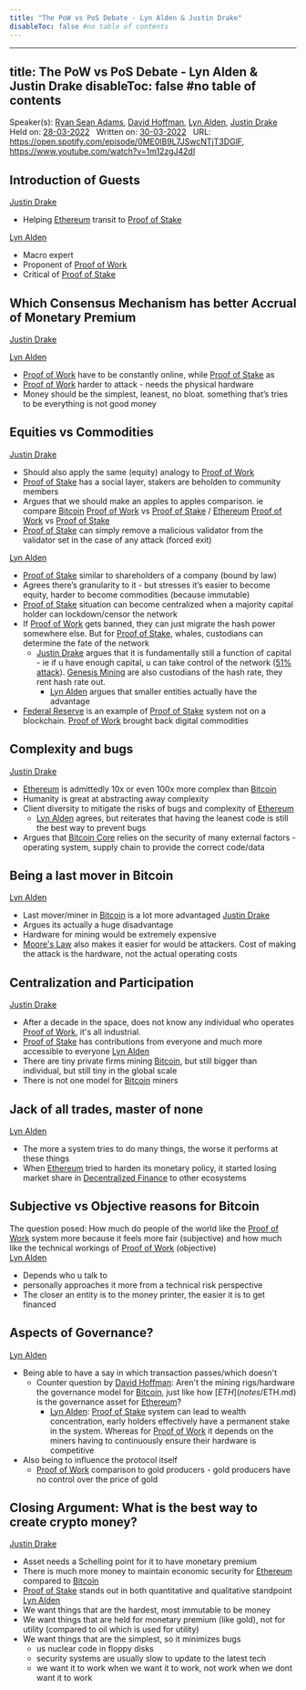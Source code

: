 ```yaml
---
title: "The PoW vs PoS Debate - Lyn Alden & Justin Drake"
disableToc: false #no table of contents
---
```


---
title: The PoW vs PoS Debate - Lyn Alden & Justin Drake
disableToc: false #no table of contents
---

Speaker(s): [Ryan Sean Adams](notes/Ryan%20Sean%20Adams.md), [David Hoffman](notes/David%20Hoffman.md), [Lyn Alden](notes/Lyn%20Alden.md), [Justin Drake](notes/Justin%20Drake.md) &nbsp;
Held on: [28-03-2022](notes/28-03-2022.md) &nbsp;
Written on: [30-03-2022](notes/30-03-2022.md) &nbsp;
URL: https://open.spotify.com/episode/0ME0lB9L7JSwcNTjT3DGlF, https://www.youtube.com/watch?v=1m12zgJ42dI


## Introduction of Guests
[Justin Drake](notes/Justin%20Drake.md)
- Helping [Ethereum](notes/Ethereum.md) transit to [Proof of Stake](notes/Proof%20of%20Stake.md)

[Lyn Alden](notes/Lyn%20Alden.md)
- Macro expert
- Proponent of [Proof of Work](notes/Proof%20of%20Work.md)
- Critical of [Proof of Stake](notes/Proof%20of%20Stake.md)

## Which Consensus Mechanism has better Accrual of Monetary Premium 
[Justin Drake](notes/Justin%20Drake.md)

[Lyn Alden](notes/Lyn%20Alden.md)
- [Proof of Work](notes/Proof%20of%20Work.md) have to be constantly online, while [Proof of Stake](notes/Proof%20of%20Stake.md) as
- [Proof of Work](notes/Proof%20of%20Work.md) harder to attack - needs the physical hardware
- Money should be the simplest, leanest, no bloat. something that’s tries to be everything is not good money 


## Equities vs Commodities
[Justin Drake](notes/Justin%20Drake.md)
- Should also apply the same (equity) analogy to [Proof of Work](notes/Proof%20of%20Work.md)
- [Proof of Stake](notes/Proof%20of%20Stake.md) has a social layer, stakers are beholden to community members
- Argues that we should make an apples to apples comparison. ie compare [Bitcoin](notes/Bitcoin.md) [Proof of Work](notes/Proof%20of%20Work.md) vs [Proof of Stake](notes/Proof%20of%20Stake.md) / [Ethereum](notes/Ethereum.md) [Proof of Work](notes/Proof%20of%20Work.md) vs [Proof of Stake](notes/Proof%20of%20Stake.md)
- [Proof of Stake](notes/Proof%20of%20Stake.md) can simply remove a malicious validator from the validator set in the case of any attack (forced exit)

[Lyn Alden](notes/Lyn%20Alden.md)
- [Proof of Stake](notes/Proof%20of%20Stake.md) similar to shareholders of a company (bound by law)
- Agrees there’s granularity to it - but stresses it’s easier to become equity, harder to become commodities (because immutable)
- [Proof of Stake](notes/Proof%20of%20Stake.md) situation can become centralized when a majority capital holder can lockdown/censor the network
- If [Proof of Work](notes/Proof%20of%20Work.md) gets banned, they can just migrate the hash power somewhere else. But for [Proof of Stake](notes/Proof%20of%20Stake.md), whales, custodians can determine the fate of the network
	- [Justin Drake](notes/Justin%20Drake.md) argues that it is fundamentally still a function of capital - ie if u have enough capital, u can take control of the network ([51% attack](notes/51%25%20attack.md)). [Genesis Mining](notes/Genesis%20Mining.md) are also custodians of the hash rate, they rent hash rate out. 
		- [Lyn Alden](notes/Lyn%20Alden.md) argues that smaller entities actually have the advantage
- [Federal Reserve](notes/Federal%20Reserve.md) is an example of [Proof of Stake](notes/Proof%20of%20Stake.md) system not on a blockchain. [Proof of Work](notes/Proof%20of%20Work.md) brought back digital commodities

## Complexity and bugs
[Justin Drake](notes/Justin%20Drake.md)
- [Ethereum](notes/Ethereum.md) is admittedly 10x or even 100x more complex than [Bitcoin](notes/Bitcoin.md)
- Humanity is great at abstracting away complexity
- Client diversity to mitigate the risks of bugs and complexity of [Ethereum](notes/Ethereum.md)
	- [Lyn Alden](notes/Lyn%20Alden.md) agrees, but reiterates that having the leanest code is still the best way to prevent bugs
- Argues that [Bitcoin Core](notes/Bitcoin%20Core.md) relies on the security of many external factors - operating system, supply chain to provide the correct code/data


## Being a last mover in Bitcoin
[Lyn Alden](notes/Lyn%20Alden.md)
- Last mover/miner in [Bitcoin](notes/Bitcoin.md) is a lot more advantaged
[Justin Drake](notes/Justin%20Drake.md)
- Argues its actually a huge disadvantage
- Hardware for mining would be extremely expensive
- [Moore's Law](notes/Moore's%20Law.md) also makes it easier for would be attackers. Cost of making the attack is the hardware, not the actual operating costs

## Centralization and Participation
[Justin Drake](notes/Justin%20Drake.md)
- After a decade in the space, does not know any individual who operates [Proof of Work](notes/Proof%20of%20Work.md), it's all industrial.
- [Proof of Stake](notes/Proof%20of%20Stake.md) has contributions from everyone and much more accessible to everyone 
[Lyn Alden](notes/Lyn%20Alden.md)
- There are tiny private firms mining [Bitcoin](notes/Bitcoin.md), but still bigger than individual, but still tiny in the global scale
- There is not one model for [Bitcoin](notes/Bitcoin.md) miners

## Jack of all trades, master of none

[Lyn Alden](notes/Lyn%20Alden.md)
- The more a system tries to do many things, the worse it performs at these things
- When [Ethereum](notes/Ethereum.md) tried to harden its monetary policy, it started losing market share in [Decentralized Finance](notes/Decentralized%20Finance.md) to other ecosystems


## Subjective vs Objective reasons for Bitcoin
The question posed: How much do people of the world like the [Proof of Work](notes/Proof%20of%20Work.md) system more because it feels more fair (subjective) and how much like the technical workings of [Proof of Work](notes/Proof%20of%20Work.md) (objective)   
[Lyn Alden](notes/Lyn%20Alden.md)
- Depends who u talk to
- personally approaches it more from a technical risk perspective
- The closer an entity is to the money printer, the easier it is to get financed

## Aspects of Governance?
[Lyn Alden](notes/Lyn%20Alden.md)
- Being able to have a say in which transaction passes/which doesn't
	- Counter question by [David Hoffman](notes/David%20Hoffman.md): Aren't the mining rigs/hardware the governance model for [Bitcoin](notes/Bitcoin.md), just like how [$ETH](notes/$ETH.md) is the governance asset for [Ethereum](notes/Ethereum.md)?
		- [Lyn Alden](notes/Lyn%20Alden.md): [Proof of Stake](notes/Proof%20of%20Stake.md) system can lead to wealth concentration, early holders effectively have a permanent stake in the system. Whereas for [Proof of Work](notes/Proof%20of%20Work.md) it depends on the miners having to continuously ensure their hardware is competitive 
- Also being to influence the protocol itself
	- [Proof of Work](notes/Proof%20of%20Work.md) comparison to gold producers - gold producers have no control over the price of gold 

## Closing Argument: What is the best way to create crypto money?
[Justin Drake](notes/Justin%20Drake.md)
- Asset needs a Schelling point for it to have monetary premium
- There is much more money to maintain economic security for [Ethereum](notes/Ethereum.md) compared to [Bitcoin](notes/Bitcoin.md)
- [Proof of Stake](notes/Proof%20of%20Stake.md) stands out in both quantitative and qualitative standpoint
[Lyn Alden](notes/Lyn%20Alden.md)
- We want things that are the hardest, most immutable to be money
- We want things that are held for monetary premium (like gold), not for utility (compared to oil which is used for utility)
- We want things that are the simplest, so it minimizes bugs
	- us nuclear code in floppy disks
	- security systems are usually slow to update to the latest tech
	- we want it to work when we want it to work, not work when we dont want it to work